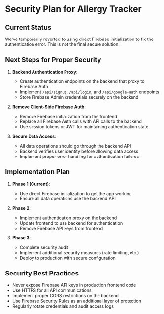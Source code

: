 # Security Plan for Allergy Tracker

## Current Status

We've temporarily reverted to using direct Firebase initialization to fix the authentication error. This is not the final secure solution.

## Next Steps for Proper Security

1. **Backend Authentication Proxy**:
   - Create authentication endpoints on the backend that proxy to Firebase Auth
   - Implement `/api/signup`, `/api/login`, and `/api/google-auth` endpoints
   - Store Firebase Admin credentials securely on the backend

2. **Remove Client-Side Firebase Auth**:
   - Remove Firebase initialization from the frontend
   - Replace all Firebase Auth calls with API calls to the backend
   - Use session tokens or JWT for maintaining authentication state

3. **Secure Data Access**:
   - All data operations should go through the backend API
   - Backend verifies user identity before allowing data access
   - Implement proper error handling for authentication failures

## Implementation Plan

1. **Phase 1 (Current)**: 
   - Use direct Firebase initialization to get the app working
   - Ensure all data operations use the backend API

2. **Phase 2**:
   - Implement authentication proxy on the backend
   - Update frontend to use backend for authentication
   - Remove Firebase API keys from frontend

3. **Phase 3**:
   - Complete security audit
   - Implement additional security measures (rate limiting, etc.)
   - Deploy to production with secure configuration

## Security Best Practices

- Never expose Firebase API keys in production frontend code
- Use HTTPS for all API communications
- Implement proper CORS restrictions on the backend
- Use Firebase Security Rules as an additional layer of protection
- Regularly rotate credentials and audit access logs
